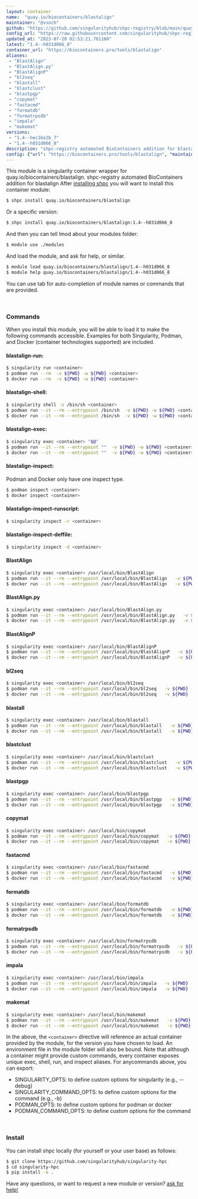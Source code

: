 ```yaml
---
layout: container
name:  "quay.io/biocontainers/blastalign"
maintainer: "@vsoch"
github: "https://github.com/singularityhub/shpc-registry/blob/main/quay.io/biocontainers/blastalign/container.yaml"
config_url: "https://raw.githubusercontent.com/singularityhub/shpc-registry/main/quay.io/biocontainers/blastalign/container.yaml"
updated_at: "2023-07-20 02:53:21.761160"
latest: "1.4--h031d066_8"
container_url: "https://biocontainers.pro/tools/blastalign"
aliases:
 - "BlastAlign"
 - "BlastAlign.py"
 - "BlastAlignP"
 - "bl2seq"
 - "blastall"
 - "blastclust"
 - "blastpgp"
 - "copymat"
 - "fastacmd"
 - "formatdb"
 - "formatrpsdb"
 - "impala"
 - "makemat"
versions:
 - "1.4--hec16e2b_7"
 - "1.4--h031d066_8"
description: "shpc-registry automated BioContainers addition for blastalign"
config: {"url": "https://biocontainers.pro/tools/blastalign", "maintainer": "@vsoch", "description": "shpc-registry automated BioContainers addition for blastalign", "latest": {"1.4--h031d066_8": "sha256:ef5dbb243a94fdaa0d9b15f41d891f2f265e21aff77af6ae7b0d561f2108e054"}, "tags": {"1.4--hec16e2b_7": "sha256:744cad6391a4e9f01c39c5b3c8e11d1cce6eae440060b6ad223663b3877bcca4", "1.4--h031d066_8": "sha256:ef5dbb243a94fdaa0d9b15f41d891f2f265e21aff77af6ae7b0d561f2108e054"}, "docker": "quay.io/biocontainers/blastalign", "aliases": {"BlastAlign": "/usr/local/bin/BlastAlign", "BlastAlign.py": "/usr/local/bin/BlastAlign.py", "BlastAlignP": "/usr/local/bin/BlastAlignP", "bl2seq": "/usr/local/bin/bl2seq", "blastall": "/usr/local/bin/blastall", "blastclust": "/usr/local/bin/blastclust", "blastpgp": "/usr/local/bin/blastpgp", "copymat": "/usr/local/bin/copymat", "fastacmd": "/usr/local/bin/fastacmd", "formatdb": "/usr/local/bin/formatdb", "formatrpsdb": "/usr/local/bin/formatrpsdb", "impala": "/usr/local/bin/impala", "makemat": "/usr/local/bin/makemat"}}
---
```


This module is a singularity container wrapper for quay.io/biocontainers/blastalign.
shpc-registry automated BioContainers addition for blastalign
After [installing shpc](#install) you will want to install this container module:


```bash
$ shpc install quay.io/biocontainers/blastalign
```

Or a specific version:

```bash
$ shpc install quay.io/biocontainers/blastalign:1.4--h031d066_8
```

And then you can tell lmod about your modules folder:

```bash
$ module use ./modules
```

And load the module, and ask for help, or similar.

```bash
$ module load quay.io/biocontainers/blastalign/1.4--h031d066_8
$ module help quay.io/biocontainers/blastalign/1.4--h031d066_8
```

You can use tab for auto-completion of module names or commands that are provided.

<br>

### Commands

When you install this module, you will be able to load it to make the following commands accessible.
Examples for both Singularity, Podman, and Docker (container technologies supported) are included.

#### blastalign-run:

```bash
$ singularity run <container>
$ podman run --rm  -v ${PWD} -w ${PWD} <container>
$ docker run --rm  -v ${PWD} -w ${PWD} <container>
```

#### blastalign-shell:

```bash
$ singularity shell -s /bin/sh <container>
$ podman run --it --rm --entrypoint /bin/sh  -v ${PWD} -w ${PWD} <container>
$ docker run --it --rm --entrypoint /bin/sh  -v ${PWD} -w ${PWD} <container>
```

#### blastalign-exec:

```bash
$ singularity exec <container> "$@"
$ podman run --it --rm --entrypoint ""  -v ${PWD} -w ${PWD} <container> "$@"
$ docker run --it --rm --entrypoint ""  -v ${PWD} -w ${PWD} <container> "$@"
```

#### blastalign-inspect:

Podman and Docker only have one inspect type.

```bash
$ podman inspect <container>
$ docker inspect <container>
```

#### blastalign-inspect-runscript:

```bash
$ singularity inspect -r <container>
```

#### blastalign-inspect-deffile:

```bash
$ singularity inspect -d <container>
```


#### BlastAlign

```bash
$ singularity exec <container> /usr/local/bin/BlastAlign
$ podman run --it --rm --entrypoint /usr/local/bin/BlastAlign   -v ${PWD} -w ${PWD} <container> -c " $@"
$ docker run --it --rm --entrypoint /usr/local/bin/BlastAlign   -v ${PWD} -w ${PWD} <container> -c " $@"
```


#### BlastAlign.py

```bash
$ singularity exec <container> /usr/local/bin/BlastAlign.py
$ podman run --it --rm --entrypoint /usr/local/bin/BlastAlign.py   -v ${PWD} -w ${PWD} <container> -c " $@"
$ docker run --it --rm --entrypoint /usr/local/bin/BlastAlign.py   -v ${PWD} -w ${PWD} <container> -c " $@"
```


#### BlastAlignP

```bash
$ singularity exec <container> /usr/local/bin/BlastAlignP
$ podman run --it --rm --entrypoint /usr/local/bin/BlastAlignP   -v ${PWD} -w ${PWD} <container> -c " $@"
$ docker run --it --rm --entrypoint /usr/local/bin/BlastAlignP   -v ${PWD} -w ${PWD} <container> -c " $@"
```


#### bl2seq

```bash
$ singularity exec <container> /usr/local/bin/bl2seq
$ podman run --it --rm --entrypoint /usr/local/bin/bl2seq   -v ${PWD} -w ${PWD} <container> -c " $@"
$ docker run --it --rm --entrypoint /usr/local/bin/bl2seq   -v ${PWD} -w ${PWD} <container> -c " $@"
```


#### blastall

```bash
$ singularity exec <container> /usr/local/bin/blastall
$ podman run --it --rm --entrypoint /usr/local/bin/blastall   -v ${PWD} -w ${PWD} <container> -c " $@"
$ docker run --it --rm --entrypoint /usr/local/bin/blastall   -v ${PWD} -w ${PWD} <container> -c " $@"
```


#### blastclust

```bash
$ singularity exec <container> /usr/local/bin/blastclust
$ podman run --it --rm --entrypoint /usr/local/bin/blastclust   -v ${PWD} -w ${PWD} <container> -c " $@"
$ docker run --it --rm --entrypoint /usr/local/bin/blastclust   -v ${PWD} -w ${PWD} <container> -c " $@"
```


#### blastpgp

```bash
$ singularity exec <container> /usr/local/bin/blastpgp
$ podman run --it --rm --entrypoint /usr/local/bin/blastpgp   -v ${PWD} -w ${PWD} <container> -c " $@"
$ docker run --it --rm --entrypoint /usr/local/bin/blastpgp   -v ${PWD} -w ${PWD} <container> -c " $@"
```


#### copymat

```bash
$ singularity exec <container> /usr/local/bin/copymat
$ podman run --it --rm --entrypoint /usr/local/bin/copymat   -v ${PWD} -w ${PWD} <container> -c " $@"
$ docker run --it --rm --entrypoint /usr/local/bin/copymat   -v ${PWD} -w ${PWD} <container> -c " $@"
```


#### fastacmd

```bash
$ singularity exec <container> /usr/local/bin/fastacmd
$ podman run --it --rm --entrypoint /usr/local/bin/fastacmd   -v ${PWD} -w ${PWD} <container> -c " $@"
$ docker run --it --rm --entrypoint /usr/local/bin/fastacmd   -v ${PWD} -w ${PWD} <container> -c " $@"
```


#### formatdb

```bash
$ singularity exec <container> /usr/local/bin/formatdb
$ podman run --it --rm --entrypoint /usr/local/bin/formatdb   -v ${PWD} -w ${PWD} <container> -c " $@"
$ docker run --it --rm --entrypoint /usr/local/bin/formatdb   -v ${PWD} -w ${PWD} <container> -c " $@"
```


#### formatrpsdb

```bash
$ singularity exec <container> /usr/local/bin/formatrpsdb
$ podman run --it --rm --entrypoint /usr/local/bin/formatrpsdb   -v ${PWD} -w ${PWD} <container> -c " $@"
$ docker run --it --rm --entrypoint /usr/local/bin/formatrpsdb   -v ${PWD} -w ${PWD} <container> -c " $@"
```


#### impala

```bash
$ singularity exec <container> /usr/local/bin/impala
$ podman run --it --rm --entrypoint /usr/local/bin/impala   -v ${PWD} -w ${PWD} <container> -c " $@"
$ docker run --it --rm --entrypoint /usr/local/bin/impala   -v ${PWD} -w ${PWD} <container> -c " $@"
```


#### makemat

```bash
$ singularity exec <container> /usr/local/bin/makemat
$ podman run --it --rm --entrypoint /usr/local/bin/makemat   -v ${PWD} -w ${PWD} <container> -c " $@"
$ docker run --it --rm --entrypoint /usr/local/bin/makemat   -v ${PWD} -w ${PWD} <container> -c " $@"
```



In the above, the `<container>` directive will reference an actual container provided
by the module, for the version you have chosen to load. An environment file in the
module folder will also be bound. Note that although a container
might provide custom commands, every container exposes unique exec, shell, run, and
inspect aliases. For anycommands above, you can export:

 - SINGULARITY_OPTS: to define custom options for singularity (e.g., --debug)
 - SINGULARITY_COMMAND_OPTS: to define custom options for the command (e.g., -b)
 - PODMAN_OPTS: to define custom options for podman or docker
 - PODMAN_COMMAND_OPTS: to define custom options for the command

<br>

### Install

You can install shpc locally (for yourself or your user base) as follows:

```bash
$ git clone https://github.com/singularityhub/singularity-hpc
$ cd singularity-hpc
$ pip install -e .
```

Have any questions, or want to request a new module or version? [ask for help!](https://github.com/singularityhub/singularity-hpc/issues)
